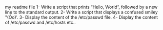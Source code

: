 my readme file 
1- Write a script that prints “Hello, World”, followed by a new line to the standard output.
2- Write a script that displays a confused smiley "(Ôo)'.
3- Display the content of the /etc/passwd file.
4- Display the content of /etc/passwd and /etc/hosts
etc..
 

